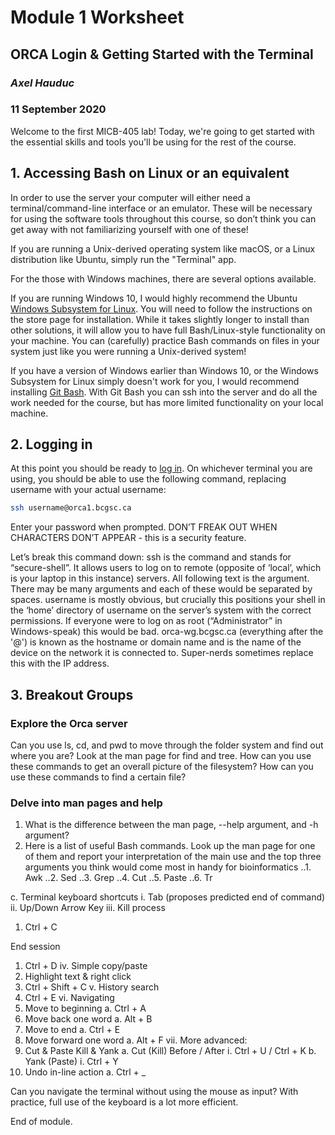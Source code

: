 # Module 1 Worksheet
## ORCA Login & Getting Started with the Terminal
### *Axel Hauduc*
### 11 September 2020
Welcome to the first MICB-405 lab! Today, we're going to get started with the essential skills and tools you'll be using for the rest of the course.

## 1. Accessing Bash on Linux or an equivalent
In order to use the server your computer will either need a terminal/command-line interface or an emulator. These will be necessary for using the software tools throughout this course, so don’t think you can get away with not familiarizing yourself with one of these! 

If you are running a Unix-derived operating system like macOS, or a Linux distribution like Ubuntu, simply run the "Terminal" app.

For the those with Windows machines, there are several options available.

If you are running Windows 10, I would highly recommend the Ubuntu [Windows Subsystem for Linux](https://www.microsoft.com/en-ca/p/ubuntu/9nblggh4msv6?activetab=pivot:overviewtab). You will need to follow the instructions on the store page for installation. While it takes slightly longer to install than other solutions, it will allow you to have full Bash/Linux-style functionality on your machine. You can (carefully) practice Bash commands on files in your system just like you were running a Unix-derived system!

If you have a version of Windows earlier than Windows 10, or the Windows Subsystem for Linux simply doesn't work for you, I would recommend installing [Git Bash](https://gitforwindows.org/). With Git Bash you can ssh into the server and do all the work needed for the course, but has more limited functionality on your local machine.

## 2. Logging in

At this point you should be ready to [log in](https://media2.giphy.com/media/LcfBYS8BKhCvK/giphy.gif?cid=ecf05e4747b1d69a24ea3b94dd23c9634105af0c7416ebb9&rid=giphy.gif). On whichever terminal you are using, you should be able to use the following command, replacing username with your actual username:

```bash
ssh username@orca1.bcgsc.ca
```

Enter your password when prompted. DON’T FREAK OUT WHEN CHARACTERS DON’T APPEAR - this is a security feature.

Let’s break this command down: ssh is the command and stands for “secure-shell”. It allows users to log on to remote (opposite of ‘local’, which is your laptop in this instance) servers. All following text is the argument. There may be many arguments and each of these would be separated by spaces. username is mostly obvious, but crucially this positions your shell in the ‘home’ directory of username on the server’s system with the correct permissions. If everyone were to log on as root (“Administrator” in Windows-speak) this would be bad. orca-wg.bcgsc.ca (everything after the '@') is known as the hostname or domain name and is the name of the device on the network it is connected to. Super-nerds sometimes replace this with the IP address.

## 3. Breakout Groups
### Explore the Orca server
Can you use ls, cd, and pwd to move through the folder system and find out where you are?
Look at the man page for find and tree. How can you use these commands to get an overall picture of the filesystem? How can you use these commands to find a certain file?

### Delve into man pages and help
1.	What is the difference between the man page, --help argument, and -h argument?
2.	Here is a list of useful Bash commands. Look up the man page for one of them and report your interpretation of the main use and the top three arguments you think would come most in handy for bioinformatics
..1. Awk
..2. Sed
..3. Grep
..4. Cut
..5. Paste
..6. Tr

c.	Terminal keyboard shortcuts
i.	Tab (proposes predicted end of command)
ii.	Up/Down Arrow Key
iii.	Kill process
1.	Ctrl + C

End session
1. Ctrl + D
iv.	Simple copy/paste
1.	Highlight text & right click
2.	Ctrl + Shift + C
v.	History search
1.	Ctrl + E
vi.	Navigating
1.	Move to beginning
a.	Ctrl + A
2.	Move back one word
a.	Alt + B
3.	Move to end
a.	Ctrl + E
4.	Move forward one word
a.	Alt + F
vii.	More advanced:
1.	Cut & Paste Kill & Yank
a.	Cut (Kill) Before / After
i.	Ctrl + U / Ctrl + K
b.	Yank (Paste)
i.	Ctrl + Y
2.	Undo in-line action
a.	Ctrl + _

Can you navigate the terminal without using the mouse as input?
With practice, full use of the keyboard is a lot more efficient.


End of module.

